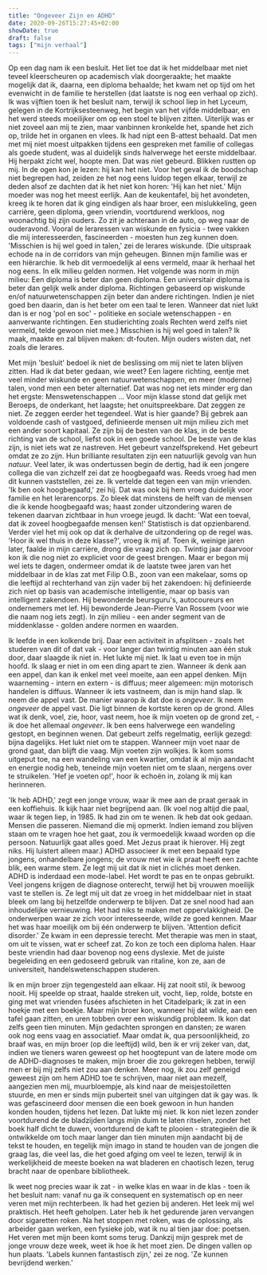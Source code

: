 ```yaml
---
title: "Ongeveer Zijn en ADHD"
date: 2020-09-26T15:27:45+02:00
showDate: true
draft: false
tags: ["mijn verhaal"]
---
```

Op een dag nam ik een besluit. Het liet toe dat ik het middelbaar met niet teveel kleerscheuren op academisch vlak doorgeraakte; het maakte mogelijk dat ik, daarna, een diploma behaalde; het kwam net op tijd om het evenwicht in de familie te herstellen (dat laatste is nog een verhaal op zich). Ik was vijftien toen ik het besluit nam, terwijl ik school liep in het Lyceum, gelegen in de Kortrijksesteenweg, het begin van het vijfde middelbaar, en het werd steeds moeilijker om op een stoel te blijven zitten. Uiterlijk was er niet zoveel aan mij te zien, maar vanbinnen kronkelde het, spande het zich op, trilde het in organen en vlees. Ik had nipt een B-attest behaald. Dat men met mij niet moest uitpakken tijdens een gespreken met familie of collegas als goede student, was al duidelijk sinds halverwege het eerste middelbaar. Hij herpakt zicht wel, hoopte men. Dat was niet gebeurd. Blikken rustten op mij. In de ogen kon je lezen: hij kan het niet. Voor het geval ik de boodschap niet begrepen had, zeiden ze het nog eens luidop tegen elkaar, terwijl ze deden alsof ze dachten dat ik het niet kon horen: 'Hij kan het niet.' Mijn moeder was nog het meest eerlijk. Aan de keukentafel, bij het avondeten, kreeg ik te horen dat ik ging eindigen als haar broer, een mislukkeling, geen carrière, geen diploma, geen vriendin, voortdurend werkloos, nog woonachtig bij zijn ouders. Zo zit je achteraan in de auto, op weg naar de ouderavond. Vooral de leraressen van wiskunde en fysicia - twee vakken die mij interesseerden, fascineerden - moesten hun zeg kunnen doen. 'Misschien is hij wel goed in talen,' zei de lerares wiskunde. (Die uitspraak echode na in de corridors van mijn geheugen. Binnen mijn familie was er een hiërarchie. Ik heb dit vermoedelijk al eens vermeld, maar ik herhaal het nog eens. In elk milieu gelden normen. Het volgende was norm in mijn milieu: Een diploma is beter dan geen diploma. Een universitair diploma is beter dan gelijk welk ander diploma. Richtingen gebaseerd op wiskunde en/of natuurwetenschappen zijn beter dan andere richtingen. Indien je niet goed ben daarin, dan is het beter om een taal te leren. Wanneer dat niet lukt dan is er nog 'pol en soc' - politieke en sociale wetenschappen - en aanverwante richtingen. Een studierichting zoals Rechten werd zelfs niet vermeld, telde gewoon niet mee.) Misschien is hij wel goed in talen? Ik maak, maakte en zal blijven maken: dt-fouten. Mijn ouders wisten dat, net zoals die lerares. 

Met mijn 'besluit' bedoel ik niet de beslissing om mij niet te laten blijven zitten. Had ik dat beter gedaan, wie weet? Een lagere richting, eentje met veel minder wiskunde en geen natuurwetenschappen, en meer (moderne) talen, vond men een beter alternatief. Dat was nog net iets minder erg dan het ergste: Menswetenschappen ... Voor mijn klasse stond dat gelijk met Beroeps, de onderkant, het laagste; het onuitspreekbare. Dat zeggen ze niet. Ze zeggen eerder het tegendeel. Wat is hier gaande? Bij gebrek aan voldoende cash of vastgoed, definieerde mensen uit mijn milieu zich met een ander soort kapitaal. Ze zijn bij de besten van de klas, in de beste richting van de school, liefst ook in een goede school. De beste van de klas zijn, is niet iets wat ze nastreven. Het gebeurt vanzelfsprekend. Het gebeurt omdat ze zo *zijn*. Hun brilliante resultaten zijn een natuurlijk gevolg van hun *natuur*. Veel later, ik was ondertussen begin de dertig, had ik een jongere collega die van zichzelf zei dat ze hoogbegaafd was. Reeds vroeg had men dit kunnen vaststellen, zei ze. Ik vertelde dat tegen een van mijn vrienden. 'Ik ben ook hoogbegaafd,' zei hij. Dat was ook bij hem vroeg duidelijk voor familie en het lerarencorps. Zo bleek dat minstens de helft van de mensen die ik kende hoogbegaafd was; haast zonder uitzondering waren de tekenen daarvan zichtbaar in hun vroege jeugd. Ik dacht: 'Wat een toeval, dat ik zoveel hoogbegaafde mensen ken!' Statistisch is dat opzienbarend. Verder viel het mij ook op dat ik derhalve de uitzondering op de regel was. 'Hoor ik wel thuis in deze klasse?', vroeg ik mij af. Toen ik, weinige jaren later, faalde in mijn carrière, drong die vraag zich op. Twintig jaar daarvoor kon ik die nog niet zo expliciet voor de geest brengen. Maar er begon mij wel iets te dagen, ondermeer omdat ik de laatste twee jaren van het middelbaar in de klas zat met Filip O.B., zoon van een makelaar, soms op die leeftijd al rechterhand van zijn vader bij het zakendoen: hij definieerde zich niet op basis van academische intelligentie, maar op basis van intelligent zakendoen. Hij bewonderde beursguru's, autocoureurs en ondernemers met lef. Hij bewonderde Jean-Pierre Van Rossem (voor wie die naam nog iets zegt). In zijn milieu - een ander segment van de middenklasse - golden andere normen en waarden. 

Ik leefde in een kolkende brij. Daar een activiteit in afsplitsen - zoals het studeren van dit of dat vak - voor langer dan twintig minuten aan één stuk door, daar slaagde ik niet in. Het lukte mij niet. Ik laat u even toe in mijn hoofd. Ik slaag er niet in om een ding apart te zien. Wanneer ik denk aan een appel, dan kan ik enkel met veel moeite, aan een appel denken. Mijn waarneming - intern en extern - is diffuus; meer algemeen: mijn motorisch handelen is diffuus. Wanneer ik iets vastneem, dan is mijn hand slap. Ik neem die appel vast. De manier waarop ik dat doe is *ongeveer*. Ik neem *ongeveer* de appel vast. Die ligt binnen de kortste keren op de grond. Alles wat ik denk, voel, zie, hoor, vast neem, hoe ik mijn voeten op de grond zet, - ik doe het allemaal *ongeveer*. Ik ben eens halverwege een wandeling gestopt, en beginnen wenen. Dat gebeurt zelfs regelmatig, eerlijk gezegd: bijna dagelijks. Het lukt niet om te stappen. Wanneer mijn voet naar de grond gaat, dan blijft die vaag. Mijn voeten zijn wolkjes. Ik kom soms uitgeput toe, na een wandeling van een kwartier, omdat ik al mijn aandacht en energie nodig heb, teneinde mijn voeten niet om te slaan, nergens over te struikelen. 'Hef je voeten op!', hoor ik echoën in, zolang ik mij kan herinneren. 

'Ik heb ADHD,' zegt een jonge vrouw, waar ik mee aan de praat geraak in een koffiehuis. Ik kijk haar niet begrijpend aan. (Ik voel nog altijd die paal, waar ik tegen liep, in 1985. Ik had zin om te wenen. Ik heb dat ook gedaan. Mensen die passeren. Niemand die mij opmerkt. Indien iemand zou blijven staan om te vragen hoe het gaat, zou ik vermoedelijk kwaad worden op die persoon. Natuurlijk gaat alles goed. Met Jezus praat ik hierover. Hij zegt niks. Hij luistert alleen maar.) ADHD associeer ik met een bepaald type jongens, onhandelbare jongens; de vrouw met wie ik praat heeft een zachte blik, een warme stem. Ze legt mij uit dat ik niet in clichés moet denken. ADHD is inderdaad een mode-label. Het wordt te pas en te onpas gebruikt. Veel jongens krijgen de diagnose onterecht, terwijl het bij vrouwen moeilijk vast te stellen is. Ze legt mij uit dat ze vroeg in het middelbaar niet in staat bleek om lang bij hetzelfde onderwerp te blijven. Dat ze snel nood had aan inhoudelijke vernieuwing. Het had niks te maken met oppervlakkigheid. De onderwerpen waar  ze zich voor interesseerde, wilde ze goed kennen. Maar het was haar moeilijk om bij één onderwerp te blijven. 'Attention deficit disorder.' Ze kwam in een depressie terecht. Met therapie was men in staat, om uit te vissen, wat er scheef zat. Zo kon ze toch een diploma halen. Haar beste vriendin had daar bovenop nog eens dyslexie. Met de juiste begeleiding en een gedoseerd gebruik van ritaline, kon ze, aan de universiteit, handelswetenschappen studeren. 

Ik en mijn broer zijn tegengesteld aan elkaar. Hij zat nooit stil, ik bewoog nooit. Hij speelde op straat, haalde streken uit, vocht, liep, rolde, botste en ging met wat vrienden fusées afschieten in het Citadelpark; ik zat in een hoekje met een boekje. Maar mijn broer kon, wanneer hij dat wilde, aan een tafel gaan zitten, en uren tobben over een wiskundig probleem. Ik kon dat zelfs geen tien minuten. Mijn gedachten sprongen en dansten; ze waren ook nog eens vaag en associatief. Maar omdat ik, qua persoonlijkheid, zo braaf was, en mijn broer (op die leeftijd) wild, ben ik er vrij zeker van, dat, indien we tieners waren geweest op het hoogtepunt van de latere mode om de ADHD-diagnoses te maken, mijn broer die zou gekregen hebben, terwijl men er bij mij zelfs niet zou aan denken. Meer nog, ik zou zelf geneigd geweest zijn om hem ADHD toe te schrijven, maar niet aan mezelf, aangezien men mij, muurbloempje, als kind naar de meisjestoiletten stuurde, en men er sinds mijn puberteit snel van uitgingen dat ik gay was. Ik was gefascineerd door mensen die een boek gewoon in hun handen konden houden, tijdens het lezen. Dat lukte mij niet. Ik kon niet lezen zonder voortdurend de de bladzijden langs mijn duim te laten ritselen, zonder het boek half dicht te duwen, voortdurend de kaft te plooien - strategieën die ik ontwikkelde om toch maar langer dan tien minuten mijn aandacht bij de tekst te houden, en tegelijk mijn imago in stand te houden van de jongen die graag las, die veel las, die het goed afging om veel te lezen, terwijl ik in werkelijkheid de meeste boeken na wat bladeren en chaotisch lezen, terug bracht naar de openbare bibliotheek. 

Ik weet nog precies waar ik zat - in welke klas en waar in de klas - toen ik het besluit nam: vanaf nu ga ik consequent en systematisch op en neer veren met mijn rechterbeen. Ik had het gezien bij anderen. Het leek mij wel praktisch. Het heeft geholpen. Later heb ik het gedurende jaren vervangen door sigaretten roken. Na het stoppen met roken, was de oplossing, als arbeider gaan werken, een fysieke job, wat ik nu al tien jaar doe: poetsen. Het veren met mijn been komt soms terug. Dankzij mijn gesprek met de jonge vrouw deze week, weet ik hoe ik het moet zien. De dingen vallen op hun plaats. 'Labels kunnen fantastisch zijn,' zei ze nog. 'Ze kunnen bevrijdend werken.'
